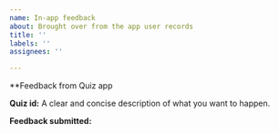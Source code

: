 ```yaml
---
name: In-app feedback
about: Brought over from the app user records
title: ''
labels: ''
assignees: ''

---
```


**Feedback from Quiz app

**Quiz id:**
A clear and concise description of what you want to happen.

**Feedback submitted:** 

